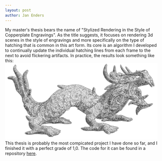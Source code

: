 ```yaml
---
layout: post
author: Jan Enders
---
```


My master's thesis bears the name of "Stylized Rendering in the Style of Copperplate Engravings".
As the title suggests, it focuses on rendering 3d scenes in the style of engravings and more specifically on the type of hatching that is common in this art form.
Its core is an algorithm I developed to continually update the individual hatching lines from each frame to the next to avoid flickering artifacts.
In practice, the results look something like this:
![Screenshot Master's Thesis](images/ScreenshotMaster.png)
This thesis is probably the most compicated project I have done so far, and I finished it with a perfect grade of 1,0.
The code for it can be found in a repository [here](https://github.com/Aldurethar/Copperplate).
